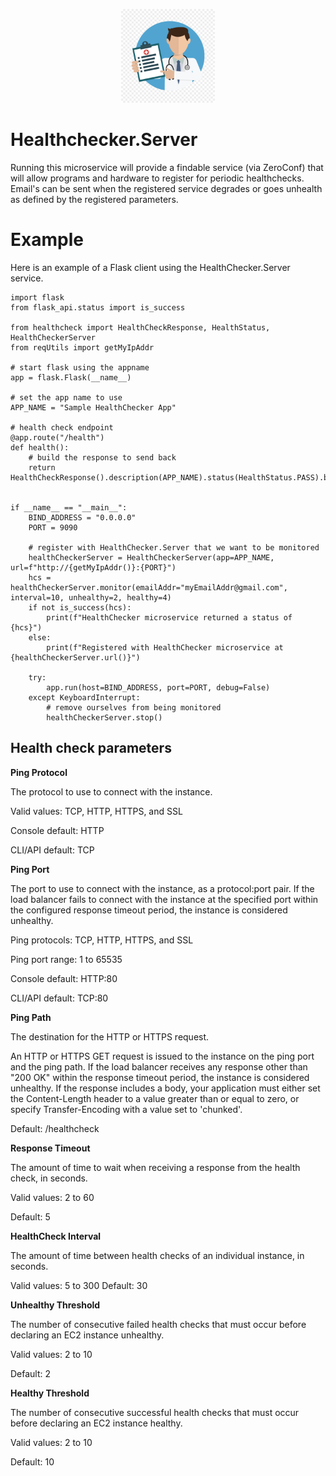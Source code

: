 <p align="center">
  <img src="https://github.com/dwightmulcahy/healthchecker.server/blob/master/healthchecker.jpg?raw=true" height="150" width="150"/>
</p>

# Healthchecker.Server
Running this microservice will provide a findable service (via ZeroConf) that will allow programs
and hardware to register for periodic healthchecks.  Email's can be sent when the registered 
service degrades or goes unhealth as defined by the registered parameters.

# Example
Here is an example of a Flask client using the HealthChecker.Server service.

```
import flask
from flask_api.status import is_success

from healthcheck import HealthCheckResponse, HealthStatus, HealthCheckerServer
from reqUtils import getMyIpAddr

# start flask using the appname
app = flask.Flask(__name__)

# set the app name to use
APP_NAME = "Sample HealthChecker App"

# health check endpoint
@app.route("/health")
def health():
    # build the response to send back
    return HealthCheckResponse().description(APP_NAME).status(HealthStatus.PASS).build()


if __name__ == "__main__":
    BIND_ADDRESS = "0.0.0.0"
    PORT = 9090

    # register with HealthChecker.Server that we want to be monitored
    healthCheckerServer = HealthCheckerServer(app=APP_NAME, url=f"http://{getMyIpAddr()}:{PORT}")
    hcs = healthCheckerServer.monitor(emailAddr="myEmailAddr@gmail.com", interval=10, unhealthy=2, healthy=4)
    if not is_success(hcs):
        print(f"HealthChecker microservice returned a status of {hcs}")
    else:
        print(f"Registered with HealthChecker microservice at {healthCheckerServer.url()}")

    try:
        app.run(host=BIND_ADDRESS, port=PORT, debug=False)
    except KeyboardInterrupt:
        # remove ourselves from being monitored
        healthCheckerServer.stop()

```

## Health check parameters

**Ping Protocol**

The protocol to use to connect with the instance.

Valid values: TCP, HTTP, HTTPS, and SSL

Console default: HTTP

CLI/API default: TCP

**Ping Port**

The port to use to connect with the instance, as a protocol:port pair. If the load balancer fails to connect with the instance at the specified port within the configured response timeout period, the instance is considered unhealthy.

Ping protocols: TCP, HTTP, HTTPS, and SSL

Ping port range: 1 to 65535

Console default: HTTP:80

CLI/API default: TCP:80

**Ping Path**

The destination for the HTTP or HTTPS request.

An HTTP or HTTPS GET request is issued to the instance on the ping port and the ping path. If the load balancer receives any response other than "200 OK" within the response timeout period, the instance is considered unhealthy. If the response includes a body, your application must either set the Content-Length header to a value greater than or equal to zero, or specify Transfer-Encoding with a value set to 'chunked'.

Default: /healthcheck

**Response Timeout**

The amount of time to wait when receiving a response from the health check, in seconds.

Valid values: 2 to 60

Default: 5

**HealthCheck Interval**

The amount of time between health checks of an individual instance, in seconds.

Valid values: 5 to 300
Default: 30

**Unhealthy Threshold**

The number of consecutive failed health checks that must occur before declaring an EC2 instance unhealthy.

Valid values: 2 to 10

Default: 2

**Healthy Threshold**

The number of consecutive successful health checks that must occur before declaring an EC2 instance healthy.

Valid values: 2 to 10

Default: 10